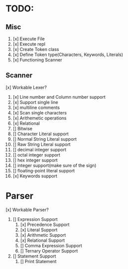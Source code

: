 # TODO:

## Misc

1. [x] Execute File
1. [x] Execute repl
1. [x] Create Token class
1. [x] Define Token type(Characters, Keywords, Literals) 
1. [x] Functioning Scanner

## Scanner
[x] Workable Lexer?

1. [x] Line number and Column number support
1. [x] Support single line
1. [x] multiline comments
1. [x] Scan single characters
1. [x] Arithemetic operations
1. [x] Relational
1. [] Bitwise
1. [] Character Literal support 
1. [] Normal String Literal support
1. [] Raw String Literal support
1. [] decimal integer support
1. [] octal integer support
1. [] hex integer support
1. [] integer support(make sure of the sign)
1. [] floating-point literal support
1. [x] Keywords support

# Parser
[x] Workable Parser?

1. [] Expression Support
    1. [x] Precedence Support
    1. [x] Literal Support
    1. [x] Arithmetic Support
    1. [x] Relational Support
    1. [] Comma Expression Support
    1. [] Ternary Operator Support
1. [] Statement Support
    1. [] Print Statement